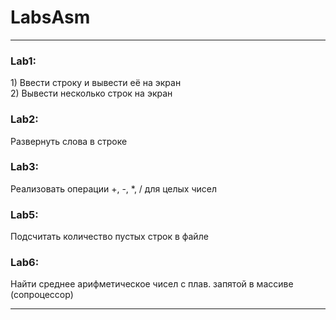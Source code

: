 # LabsAsm
<hr>
<h3 href = "https://github.com/ivanbazhko/LabsAsm/blob/master/Lab1_1.asm">Lab1:</h3> 
1) Ввести строку и вывести её на экран<br>
2) Вывести несколько строк на экран
<h3>Lab2:</h3>
Развернуть слова в строке
<h3>Lab3:</h3>
Реализовать операции +, -, *, / для целых чисел
<h3>Lab5:</h3>
Подсчитать количество пустых строк в файле
<h3>Lab6:</h3>
Найти среднее арифметическое чисел с плав. запятой в массиве (сопроцессор)
<hr>
